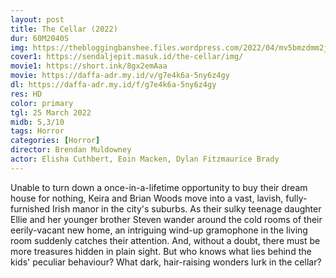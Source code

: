 ```yaml
---
layout: post
title: The Cellar (2022)
dur: 60M2040S
img: https://thebloggingbanshee.files.wordpress.com/2022/04/mv5bmzdmm2jinwqtyje0zs00nmmxlthimtitnzuxnzq5njjjzdi2xkeyxkfqcgdeqxvymzqwmty2nzk40._v1_fmjpg_ux1000_.jpg
cover1: https://sendaljepit.masuk.id/the-cellar/img/
movie1: https://short.ink/8gx2emAaa
movie: https://daffa-adr.my.id/v/g7e4k6a-5ny6z4gy
dl: https://daffa-adr.my.id/f/g7e4k6a-5ny6z4gy
res: HD
color: primary
tgl: 25 March 2022
midb: 5,3/10
tags: Horror
categories: [Horror]
director: Brendan Muldowney
actor: Elisha Cuthbert, Eoin Macken, Dylan Fitzmaurice Brady
---
```


Unable to turn down a once-in-a-lifetime opportunity to buy their dream house for nothing, Keira and Brian Woods move into a vast, lavish, fully-furnished Irish manor in the city's suburbs. As their sulky teenage daughter Ellie and her younger brother Steven wander around the cold rooms of their eerily-vacant new home, an intriguing wind-up gramophone in the living room suddenly catches their attention. And, without a doubt, there must be more treasures hidden in plain sight. But who knows what lies behind the kids' peculiar behaviour? What dark, hair-raising wonders lurk in the cellar?
